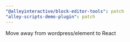 ```yaml
---
"@alleyinteractive/block-editor-tools": patch
"alley-scripts-demo-plugin": patch
---
```


Move away from wordpress/element to React
